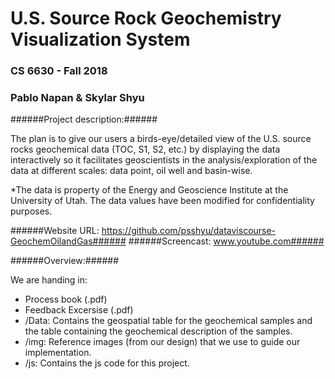# U.S. Source Rock Geochemistry Visualization System
### CS 6630 - Fall 2018
### Pablo Napan & Skylar Shyu

######Project description:######

The plan is to give our users a birds-eye/detailed view of
the U.S. source rocks geochemical data (TOC, S1, S2, etc.) by displaying the data interactively
so it facilitates geoscientists in the analysis/exploration of the data at different
scales: data point, oil well and basin-wise.

*The data is property of the Energy and Geoscience Institute at the University of Utah. The data values have been modified
for confidentiality purposes.

######Website URL: https://github.com/psshyu/dataviscourse-GeochemOilandGas######
######Screencast: www.youtube.com######

######Overview:######

We are handing in:

- Process book (.pdf)
- Feedback Excersise (.pdf)
- /Data: Contains the geospatial table for the geochemical samples and the table containing the geochemical description of the samples.
- /img: Reference images (from our design) that we use to guide our implementation.
- /js: Contains the js code for this project.
